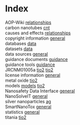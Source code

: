 # Index


AOP-Wiki [relationships](relationships.md#tp2)<br />
carbon nanotubes [cnt](cnt.md#tp1)<br />
causes and effects [relationships](relationships.md#tp1)<br />
copyright information [general](general.md#tp1)<br />
databases [data](data.md#tp2)<br />
datasets [data](data.md#tp1)<br />
data sources [general](general.md#tp3)<br />
guidance documents [guidance](guidance.md#tp2)<br />
guidance tools [guidance](guidance.md#tp1)<br />
JRCNM01005a [tio2](tio2.md#tp2) [tio2](tio2.md#tp3)<br />
license information [general](general.md#tp2)<br />
metal oxide [tio2](tio2.md#tp4)<br />
models [models](models.md#tp1) [tio2](tio2.md#tp5)<br />
Nanosafety Data Interface [general](general.md#tp6)<br />
NanoSolveIT [general](general.md#tp5)<br />
silver nanoparticles [ag](ag.md#tp1)<br />
SmartNanoTox [general](general.md#tp4)<br />
statistics [general](general.md#tp7)<br />
titania [tio2](tio2.md#tp1)